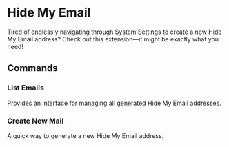 # Hide My Email

Tired of endlessly navigating through System Settings to create a new Hide My Email address? Check out this extension—it might be exactly what you need!

## Commands

### List Emails

Provides an interface for managing all generated Hide My Email addresses.

### Create New Mail

A quick way to generate a new Hide My Email address.

